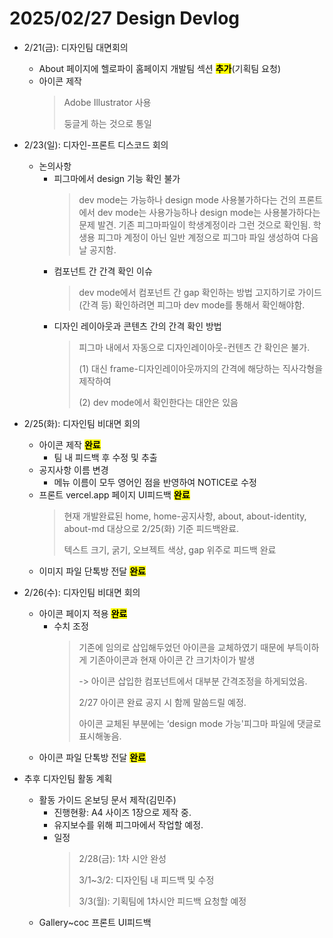 # 2025/02/27 Design Devlog

- 2/21(금): 디자인팀 대면회의
    - About 페이지에 헬로파이 홈페이지 개발팀 섹션 **<mark>추가</mark>**(기획팀 요청)
    - 아이콘 제작
      > Adobe Illustrator 사용
      > 
      > 둥글게 하는 것으로 통일
     
- 2/23(일): 디자인-프론트 디스코드 회의
  - 논의사항
    - 피그마에서 design 기능 확인 불가
      > dev mode는 가능하나 design mode 사용불가하다는 건의 프론트에서 dev mode는 사용가능하나 design mode는 사용불가하다는 문제 발견. 기존 피그마파일이 학생계정이라 그런 것으로 확인됨. 학생용 피그마 계정이 아닌 일반 계정으로 피그마 파일 생성하여 다음날 공지함.   
    - 컴포넌트 간 간격 확인 이슈
      > dev mode에서 컴포넌트 간 gap 확인하는 방법 고지하기로 가이드(간격 등) 확인하려면 피그마 dev mode를 통해서 확인해야함.   
    - 디자인 레이아웃과 콘텐츠 간의 간격 확인 방법
      > 피그마 내에서 자동으로 디자인레이아웃-컨텐츠 간 확인은 불가.
      >
      > (1) 대신 frame-디자인레이아웃까지의 간격에 해당하는 직사각형을 제작하여
      >
      > (2) dev mode에서 확인한다는 대안은 있음

- 2/25(화): 디자인팀 비대면 회의
  - 아이콘 제작 **<mark>완료</mark>**
    - 팀 내 피드백 후 수정 및 추출
  - 공지사항 이름 변경
    - 메뉴 이름이 모두 영어인 점을 반영하여 NOTICE로 수정
  - 프론트 vercel.app 페이지 UI피드백 **<mark>완료</mark>**
    > 현재 개발완료된 home, home-공지사항, about, about-identity, about-md 대상으로 2/25(화) 기준 피드백완료.
    >
    > 텍스트 크기, 굵기, 오브젝트 색상, gap 위주로 피드백 완료
  - 이미지 파일 단톡방 전달 **<mark>완료</mark>**
  
 - 2/26(수): 디자인팀 비대면 회의
   - 아이콘 페이지 적용 **<mark>완료</mark>**
     - 수치 조정
       > 기존에 임의로 삽입해두었던 아이콘을 교체하였기 때문에 부득이하게 기존아이콘과 현재 아이콘 간 크기차이가 발생
       >
       > -> 아이콘 삽입한 컴포넌트에서 대부분 간격조정을 하게되었음.
       >
       > 2/27 아이콘 완료 공지 시 함께 말씀드릴 예정.
       >
       > 아이콘 교체된 부분에는 ‘design mode 가능'피그마 파일에 댓글로 표시해놓음.  
   - 아이콘 파일 단톡방 전달 **<mark>완료</mark>**

- 추후 디자인팀 활동 계획
  - 활동 가이드 온보딩 문서 제작(김민주)
    - 진행현황: A4 사이즈 1장으로 제작 중.
    - 유지보수를 위해 피그마에서 작업할 예정.
    - 일정
      > 2/28(금): 1차 시안 완성
      > 
      > 3/1~3/2: 디자인팀 내 피드백 및 수정
      > 
      > 3/3(월): 기획팀에 1차시안 피드백 요청할 예정
  - Gallery~coc 프론트 UI피드백
